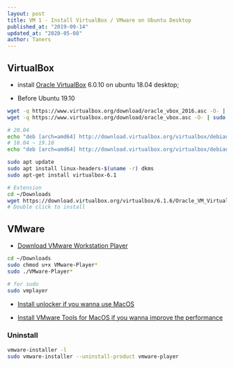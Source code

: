 ```yaml
---
layout: post
title: VM 1 - Install VirtualBox / VMware on Ubuntu Desktop
published_at: "2019-09-14"
updated_at: "2020-05-08"
author: Taners
---
```


## VirtualBox

- install [Oracle VirtualBox](https://www.oracle.com/virtualization/technologies/vm/downloads/virtualbox-downloads.html#extpack) 6.0.10 on ubuntu 18.04 desktop;

- Before Ubuntu 19.10

```bash
wget -q https://www.virtualbox.org/download/oracle_vbox_2016.asc -O- | sudo apt-key add -
wget -q https://www.virtualbox.org/download/oracle_vbox.asc -O- | sudo apt-key add -

# 20.04
echo "deb [arch=amd64] http://download.virtualbox.org/virtualbox/debian eoan contrib" | sudo tee /etc/apt/sources.list.d/virtualbox.list
# 18.04 ~ 19.10
echo "deb [arch=amd64] http://download.virtualbox.org/virtualbox/debian $(lsb_release -sc) contrib" | sudo tee /etc/apt/sources.list.d/virtualbox.list

sudo apt update
sudo apt install linux-headers-$(uname -r) dkms
sudo apt-get install virtualbox-6.1

# Extension
cd ~/Downloads
wget https://download.virtualbox.org/virtualbox/6.1.6/Oracle_VM_VirtualBox_Extension_Pack-6.1.6.vbox-extpack
# Double click to install
```

## VMware

- [Download VMware Workstation Player](https://www.vmware.com/products/workstation-player/workstation-player-evaluation.html)

```bash
cd ~/Downloads
sudo chmod u+x VMware-Player*
sudo ./VMware-Player*

# for sudo
sudo vmplayer
```

- [Install unlocker if you wanna use MacOS](https://github.com/paolo-projects/unlocker)

- [Install VMware Tools for MacOS if you wanna improve the performance](https://www.aioboot.com/en/macos-vmware-workstation/)

### Uninstall

```bash
vmware-installer -l
sudo vmware-installer --uninstall-product vmware-player
```
